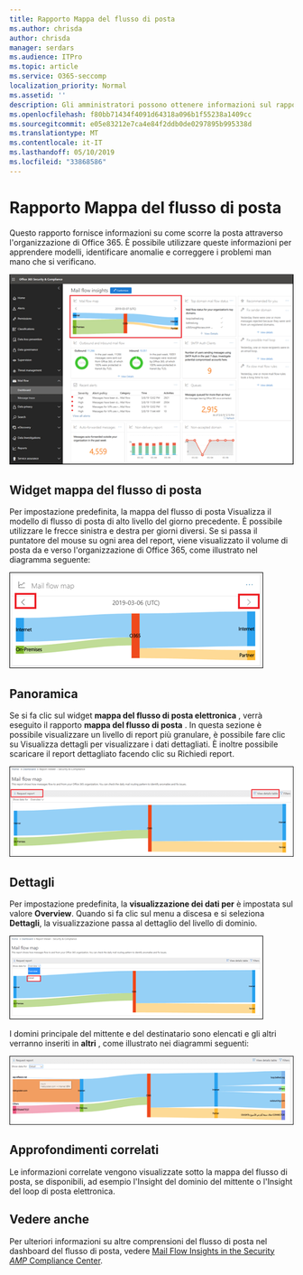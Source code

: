 ```yaml
---
title: Rapporto Mappa del flusso di posta
ms.author: chrisda
author: chrisda
manager: serdars
ms.audience: ITPro
ms.topic: article
ms.service: O365-seccomp
localization_priority: Normal
ms.assetid: ''
description: Gli amministratori possono ottenere informazioni sul rapporto della mappa del flusso di posta nel dashboard del flusso di posta nel centro sicurezza & Compliance.
ms.openlocfilehash: f80bb71434f4091d64318a096b1f55238a1409cc
ms.sourcegitcommit: e05e83212e7ca4e84f2ddb0de0297895b995338d
ms.translationtype: MT
ms.contentlocale: it-IT
ms.lasthandoff: 05/10/2019
ms.locfileid: "33868586"
---
```

# <a name="mail-flow-map-report"></a>Rapporto Mappa del flusso di posta

Questo rapporto fornisce informazioni su come scorre la posta attraverso l'organizzazione di Office 365. È possibile utilizzare queste informazioni per apprendere modelli, identificare anomalie e correggere i problemi man mano che si verificano.

![Il rapporto Mappa del flusso di posta nel dashboard del flusso di posta nel centro sicurezza & Compliance](media/mail-flow-map-selected.png)

## <a name="mail-flow-map-widget"></a>Widget mappa del flusso di posta

Per impostazione predefinita, la mappa del flusso di posta Visualizza il modello di flusso di posta di alto livello del giorno precedente. È possibile utilizzare le frecce sinistra e destra per giorni diversi. Se si passa il puntatore del mouse su ogni area del report, viene visualizzato il volume di posta da e verso l'organizzazione di Office 365, come illustrato nel diagramma seguente:

![Frecce a destra e a sinistra nel widget mappa del flusso di posta](media/mail-flow-map-widget.png)

## <a name="overview"></a>Panoramica

Se si fa clic sul widget **mappa del flusso di posta elettronica** , verrà eseguito il rapporto **mappa del flusso di posta** . In questa sezione è possibile visualizzare un livello di report più granulare, è possibile fare clic su Visualizza dettagli per visualizzare i dati dettagliati. È inoltre possibile scaricare il report dettagliato facendo clic su Richiedi report.

![Visualizzazione panoramica nel rapporto Mappa del flusso di posta](media/mail-flow-map-overview.png)

## <a name="details"></a>Dettagli

Per impostazione predefinita, la **visualizzazione dei dati per** è impostata sul valore **Overview**. Quando si fa clic sul menu a discesa e si seleziona **Dettagli**, la visualizzazione passa al dettaglio del livello di dominio.

![Selezionare dettaglio in Mostra dati per in visualizzazione panoramica nel rapporto Mappa flusso di posta](media/mail-flow-map-select-detail.png)

I domini principale del mittente e del destinatario sono elencati e gli altri verranno inseriti in **altri** , come illustrato nei diagrammi seguenti:

![Visualizzazione dettagli nel rapporto Mappa flusso di posta](media/mail-flow-map-detail.png)

## <a name="related-insights"></a>Approfondimenti correlati

Le informazioni correlate vengono visualizzate sotto la mappa del flusso di posta, se disponibili, ad esempio l'Insight del dominio del mittente o l'Insight del loop di posta elettronica.

## <a name="see-also"></a>Vedere anche

Per ulteriori informazioni su altre comprensioni del flusso di posta nel dashboard del flusso di posta, vedere [Mail Flow Insights in the Security _AMP_ Compliance Center](mail-flow-insights-v2.md).